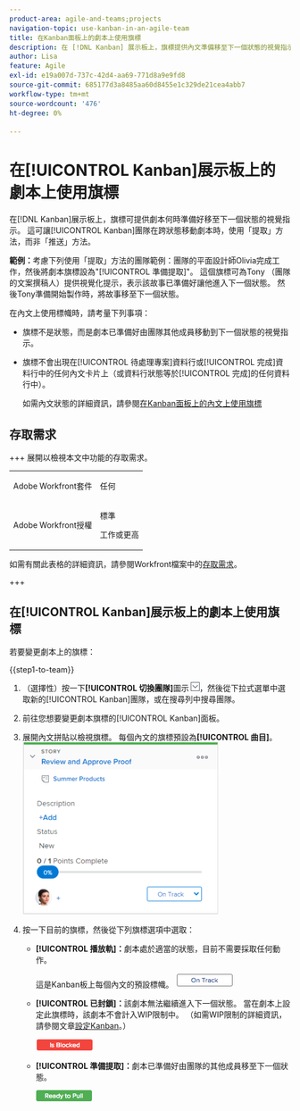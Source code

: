 ```yaml
---
product-area: agile-and-teams;projects
navigation-topic: use-kanban-in-an-agile-team
title: 在Kanban面板上的劇本上使用旗標
description: 在 [!DNL Kanban] 展示板上，旗標提供內文準備移至下一個狀態的視覺指示。 這可讓Kanban團隊在跨狀態移動故事時使用「提取」方法，而非「推送」方法。
author: Lisa
feature: Agile
exl-id: e19a007d-737c-42d4-aa69-771d8a9e9fd8
source-git-commit: 685177d3a8485aa60d8455e1c329de21cea4abb7
workflow-type: tm+mt
source-wordcount: '476'
ht-degree: 0%

---
```


# 在[!UICONTROL Kanban]展示板上的劇本上使用旗標

在[!DNL Kanban]展示板上，旗標可提供劇本何時準備好移至下一個狀態的視覺指示。 這可讓[!UICONTROL Kanban]團隊在跨狀態移動劇本時，使用「提取」方法，而非「推送」方法。

**範例：**&#x200B;考慮下列使用「提取」方法的團隊範例：團隊的平面設計師Olivia完成工作，然後將劇本旗標設為&quot;[!UICONTROL 準備提取]&quot;。 這個旗標可為Tony （團隊的文案撰稿人）提供視覺化提示，表示該故事已準備好讓他進入下一個狀態。 然後Tony準備開始製作時，將故事移至下一個狀態。

在內文上使用標幟時，請考量下列事項：

* 旗標不是狀態，而是劇本已準備好由團隊其他成員移動到下一個狀態的視覺指示。
* 旗標不會出現在[!UICONTROL 待處理專案]資料行或[!UICONTROL 完成]資料行中的任何內文卡片上（或資料行狀態等於[!UICONTROL 完成]的任何資料行中）。

  如需內文狀態的詳細資訊，請參閱[在Kanban面板上的內文上使用旗標](#updating-the-status-of-stories-and-subtasks)

## 存取需求

+++ 展開以檢視本文中功能的存取需求。

<table style="table-layout:auto"> 
 <col> 
 </col> 
 <col> 
 </col> 
 <tbody> 
  <tr> 
   <td role="rowheader">Adobe Workfront套件</td> 
   <td> <p>任何</p> </td> 
  </tr> 
  <tr> 
   <td role="rowheader">Adobe Workfront授權</td> 
   <td> <p>標準</p> 
   <p>工作或更高</p> </td> 
  </tr>
 </tbody> 
</table>

如需有關此表格的詳細資訊，請參閱Workfront檔案中的[存取需求](/help/quicksilver/administration-and-setup/add-users/access-levels-and-object-permissions/access-level-requirements-in-documentation.md)。

+++

## 在[!UICONTROL Kanban]展示板上的劇本上使用旗標

若要變更劇本上的旗標：

{{step1-to-team}}

1. （選擇性）按一下&#x200B;**[!UICONTROL 切換團隊]**&#x200B;圖示![切換團隊圖示](assets/switch-team-icon.png)，然後從下拉式選單中選取新的[!UICONTROL Kanban]團隊，或在搜尋列中搜尋團隊。

1. 前往您想要變更劇本旗標的[!UICONTROL Kanban]面板。
1. 展開內文拼貼以檢視旗標。
每個內文的旗標預設為&#x200B;**[!UICONTROL 曲目]**。
   ![看板卡](assets/agile-storycard-kanban-2021-350x308.png)

1. 按一下目前的旗標，然後從下列旗標選項中選取：

   * **[!UICONTROL 播放軌]：**&#x200B;劇本處於適當的狀態，目前不需要採取任何動作。

     這是Kanban板上每個內文的預設標幟。
     ![kanban_flag_ontrack.png](assets/kanban-flag-ontrack.png)

   * **[!UICONTROL 已封鎖]：**&#x200B;該劇本無法繼續進入下一個狀態。 當在劇本上設定此旗標時，該劇本不會計入WIP限制中。 （如需WIP限制的詳細資訊，請參閱文章[設定Kanban](../../agile/get-started-with-agile-in-workfront/configure-kanban.md)。）

     ![kanban_flag_blocked.png](assets/kanban-flag-blocked.png)

   * **[!UICONTROL 準備提取]：**&#x200B;劇本已準備好由團隊的其他成員移至下一個狀態。

     ![kanban_flag_ready.png](assets/kanban-flag-ready.png)

